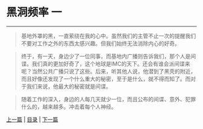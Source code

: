 # 黑洞频率 一 #
----
>基地外罩的黑，一直萦绕在我的心中。虽然我们的主管不止一次的提醒我们不要对工作之外的东西太感兴趣。但我们始终无法消除内心的好奇。

>终于，有一天，身边少了一位同事，而基地内广播则告诉我们，那个人是间谍。我们真的更加好奇了，这个地球是IMC的天下。还会有谁会派间谍来呢？当然公共广播只说了这些。后来，听其他人说，他潜到了黑壳的附近，而且好像还发现了一个什么重大的秘密，至于是什么，就不得而知了。而对于我们来说，他最大的秘密就是间谍。

>随着工作的深入，身边的人每几天就少一位，而且公布的间谍、意外、犯罪什么的，越来越多。冲击着每个人神经。

[上一篇](Day4.md "上一篇") | [目录](/README.md "目录")  | [下一篇](Day6.md "下一篇")
